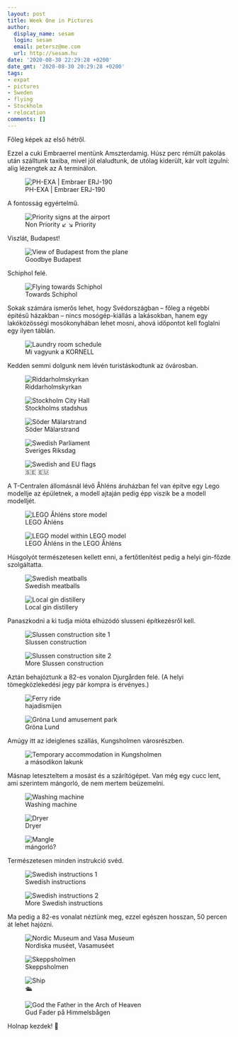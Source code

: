 ```yaml
---
layout: post
title: Week One in Pictures
author:
  display_name: sesam
  login: sesam
  email: petersz@me.com
  url: http://sesam.hu
date: '2020-08-30 22:29:28 +0200'
date_gmt: '2020-08-30 20:29:28 +0200'
tags:
- expat
- pictures
- Sweden
- flying
- Stockholm
- relocation
comments: []
---
```


Főleg képek az első hétről.

Ezzel a cuki Embraerrel mentünk Amszterdamig. Húsz perc rémült pakolás után szálltunk taxiba, mivel jól elaludtunk, de utólag kiderült, kár volt izgulni: alig lézengtek az A terminálon.

<figure>
  <img src="https://sesam.hu/wp-content/uploads/2020/08/D6B0C76C-95DC-4A74-968B-3FCB36ACC038_1_105_c.jpeg" alt="PH-EXA | Embraer ERJ-190">
  <figcaption>PH-EXA | Embraer ERJ-190</figcaption>
</figure>

A fontosság egyértelmű.

<figure>
  <img src="https://sesam.hu/wp-content/uploads/2020/08/D3B1BF59-EC29-42EE-A567-493DA762626E_1_201_a.jpeg" alt="Priority signs at the airport">
  <figcaption>Non Priority ↙️ ↘️ Priority</figcaption>
</figure>

Viszlát, Budapest!

<figure>
  <img src="https://sesam.hu/wp-content/uploads/2020/08/6C7E7CAA-00A8-4C8A-8605-0B90829A84FB_1_105_c.jpeg" alt="View of Budapest from the plane">
  <figcaption>Goodbye Budapest</figcaption>
</figure>

Schiphol felé.

<figure>
  <img src="https://sesam.hu/wp-content/uploads/2020/08/116EE62E-1A9D-4128-BBF9-76B42E8CE9BE_1_105_c.jpeg" alt="Flying towards Schiphol">
  <figcaption>Towards Schiphol</figcaption>
</figure>

Sokak számára ismerős lehet, hogy Svédországban – főleg a régebbi építésű házakban – nincs mosógép-kiállás a lakásokban, hanem egy lakóközösségi mosókonyhában lehet mosni, ahová időpontot kell foglalni egy ilyen táblán.

<figure>
  <img src="https://sesam.hu/wp-content/uploads/2020/08/40E2B0D8-2EB1-46FB-A989-8C6EEB6ACB97_1_105_c.jpeg" alt="Laundry room schedule">
  <figcaption>Mi vagyunk a KORNELL</figcaption>
</figure>

Kedden semmi dolgunk nem lévén turistáskodtunk az óvárosban.

<figure>
  <img src="https://sesam.hu/wp-content/uploads/2020/08/AE054C81-9069-4270-B625-4143B4E20D12_1_105_c-1.jpeg" alt="Riddarholmskyrkan">
  <figcaption>Riddarholmskyrkan</figcaption>
</figure>

<figure>
  <img src="https://sesam.hu/wp-content/uploads/2020/08/7966951E-265A-4AF5-9311-D07302F4DCFB_1_105_c-1.jpeg" alt="Stockholm City Hall">
  <figcaption>Stockholms stadshus</figcaption>
</figure>

<figure>
  <img src="https://sesam.hu/wp-content/uploads/2020/08/55134E73-025E-4E10-A4EA-1B4D93743F12_1_105_c.jpeg" alt="Söder Mälarstrand">
  <figcaption>Söder Mälarstrand</figcaption>
</figure>

<figure>
  <img src="https://sesam.hu/wp-content/uploads/2020/08/36608B1D-98D0-4BF3-BA33-F0AA67B53990_1_105_c.jpeg" alt="Swedish Parliament">
  <figcaption>Sveriges Riksdag</figcaption>
</figure>

<figure>
  <img src="https://sesam.hu/wp-content/uploads/2020/08/A1AA133C-B6E5-4BA7-B9F1-E0194EB26092_1_105_c-1.jpeg" alt="Swedish and EU flags">
  <figcaption>🇸🇪 🇪🇺</figcaption>
</figure>

A T-Centralen állomásnál lévő Åhléns áruházban fel van építve egy Lego modellje az épületnek, a modell ajtaján pedig épp viszik be a modell modelljét.

<figure>
  <img src="https://sesam.hu/wp-content/uploads/2020/08/7318F888-98B8-41FE-8A85-8ECB2EB70ED0_1_105_c.jpeg" alt="LEGO Åhléns store model">
  <figcaption>LEGO Åhléns</figcaption>
</figure>

<figure>
  <img src="https://sesam.hu/wp-content/uploads/2020/08/3F18F31B-C076-416C-BDA0-C880341504AF_1_105_c.jpeg" alt="LEGO model within LEGO model">
  <figcaption>LEGO Åhléns in the LEGO Åhléns</figcaption>
</figure>

Húsgolyót természetesen kellett enni, a fertőtlenítést pedig a helyi gin-főzde szolgáltatta.

<figure>
  <img src="https://i0.wp.com/sesam.hu/wp-content/uploads/2020/08/BCE9755D-38CB-4FB3-9C7D-4CFBA8A71E9B_1_105_c-1.jpeg?ssl=1" alt="Swedish meatballs">
  <figcaption>Swedish meatballs</figcaption>
</figure>

<figure>
  <img src="https://i1.wp.com/sesam.hu/wp-content/uploads/2020/08/1DAFB3C3-B06D-4EB9-82AF-439209B0C235_1_105_c-2.jpeg?ssl=1" alt="Local gin distillery">
  <figcaption>Local gin distillery</figcaption>
</figure>

Panaszkodni a ki tudja mióta elhúzódó slusseni építkezésről kell.

<figure>
  <img src="https://i2.wp.com/sesam.hu/wp-content/uploads/2020/08/CD352EAF-6184-46C0-BDEC-523D0CF52EFC_1_105_c.jpeg?ssl=1" alt="Slussen construction site 1">
  <figcaption>Slussen construction</figcaption>
</figure>

<figure>
  <img src="https://i2.wp.com/sesam.hu/wp-content/uploads/2020/08/EE944F9B-71FC-4F11-9C40-80287508735B_1_105_c.jpeg?ssl=1" alt="Slussen construction site 2">
  <figcaption>More Slussen construction</figcaption>
</figure>

Aztán behajóztunk a 82-es vonalon Djurgården felé. (A helyi tömegközlekedési jegy pár kompra is érvényes.)

<figure>
  <img src="https://sesam.hu/wp-content/uploads/2020/08/19BBD549-20B3-4D76-B582-1EEBA803690F_1_105_c.jpeg" alt="Ferry ride">
  <figcaption>hajadismijen</figcaption>
</figure>

<figure>
  <img src="https://sesam.hu/wp-content/uploads/2020/08/A6A9057C-D200-43DC-AF97-A47C36DE9465_1_105_c.jpeg" alt="Gröna Lund amusement park">
  <figcaption>Gröna Lund</figcaption>
</figure>

Amúgy itt az ideiglenes szállás, Kungsholmen városrészben. 

<figure>
  <img src="https://sesam.hu/wp-content/uploads/2020/08/371C2678-6DFD-493A-8C46-2038CABC9126_1_105_c.jpeg" alt="Temporary accommodation in Kungsholmen">
  <figcaption>a másodikon lakunk</figcaption>
</figure>

Másnap leteszteltem a mosást és a szárítógépet. Van még egy cucc lent, ami szerintem mángorló, de nem mertem beüzemelni.

<figure>
  <img src="https://i1.wp.com/sesam.hu/wp-content/uploads/2020/08/39E60EC5-D4C4-41F6-925B-9334DE9581D8_1_105_c.jpeg?ssl=1" alt="Washing machine">
  <figcaption>Washing machine</figcaption>
</figure>

<figure>
  <img src="https://i0.wp.com/sesam.hu/wp-content/uploads/2020/08/1E20BE08-0C8B-402F-8F0D-4BBA214F2DED_1_105_c.jpeg?ssl=1" alt="Dryer">
  <figcaption>Dryer</figcaption>
</figure>

<figure>
  <img src="https://sesam.hu/wp-content/uploads/2020/08/894855EE-5EBF-4F7E-9165-3403EB062252_1_105_c-1.jpeg" alt="Mangle">
  <figcaption>mángorló?</figcaption>
</figure>

Természetesen minden instrukció svéd.

<figure>
  <img src="https://i2.wp.com/sesam.hu/wp-content/uploads/2020/08/BA33EFCE-38EF-4D72-BFB5-6DFD7EDBA0A5_1_105_c.jpeg?ssl=1" alt="Swedish instructions 1">
  <figcaption>Swedish instructions</figcaption>
</figure>

<figure>
  <img src="https://i0.wp.com/sesam.hu/wp-content/uploads/2020/08/4EF5DA01-3466-4B21-A64B-ADAD484B16B9_1_105_c.jpeg?ssl=1" alt="Swedish instructions 2">
  <figcaption>More Swedish instructions</figcaption>
</figure>

Ma pedig a 82-es vonalat néztünk meg, ezzel egészen hosszan, 50 percen át lehet hajózni.

<figure>
  <img src="https://sesam.hu/wp-content/uploads/2020/08/300717A7-16C7-4009-9D69-823185F4840C_1_105_c.jpeg" alt="Nordic Museum and Vasa Museum">
  <figcaption>Nordiska muséet, Vasamuséet</figcaption>
</figure>

<figure>
  <img src="https://sesam.hu/wp-content/uploads/2020/08/25634DD1-BD96-48D2-ADFE-AB38A6D74B66_1_105_c.jpeg" alt="Skeppsholmen">
  <figcaption>Skeppsholmen</figcaption>
</figure>

<figure>
  <img src="https://sesam.hu/wp-content/uploads/2020/08/3AE2E763-9455-4DAD-9FD9-04636CAC88FF_1_105_c.jpeg" alt="Ship">
  <figcaption>🛳</figcaption>
</figure>

<figure>
  <img src="https://sesam.hu/wp-content/uploads/2020/08/FE17BD33-FA7D-4F57-821F-3CB5A5C578BF_1_105_c.jpeg" alt="God the Father in the Arch of Heaven">
  <figcaption>Gud Fader på Himmelsbågen</figcaption>
</figure>

Holnap kezdek! 💚
